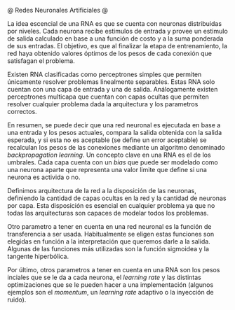 @ Redes Neuronales Artificiales @

La idea escencial de una RNA es que se cuenta con neuronas distribuidas por niveles.
Cada neurona recibe estimulos de entrada y provee un estimulo de salida calculado en base
a una función de costo y a la suma ponderada de sus entradas. El objetivo, es que al
finalizar la etapa de entrenamiento, la red haya obtenido valores óptimos de los pesos
de cada conexión que satisfagan el problema.

Existen RNA clasificadas como perceptrones simples que permiten únicamente resolver
problemas linealmente separables. Estas RNA solo cuentan con una capa de entrada y una de
salida. Análogamente existen perceptrones multicapa que cuentan con capas ocultas que
permiten resolver cualquier problema dada la arquitectura y los parametros correctos.

En resumen, se puede decir que una red neuronal es ejecutada en base a una entrada y los
pesos actuales, compara la salida obtenida con la salida esperada, y si esta no es
aceptable (se define un error aceptable) se recalculan los pesos de las conexiones
mediante un algoritmo denominado *backpropagation learning*. Un concepto clave en una
RNA es el de los umbrales. Cada capa cuenta con un *bias* que puede ser modelado como
una neurona aparte que representa una valor limite que define si una neurona es
activida o no.

Definimos arquitectura de la red a la disposición de las neuronas, definiendo la cantidad
de capas ocultas en la red y la cantidad de neuronas por capa. Esta disposición es
esencial en cualquier problema ya que no todas las arquitecturas son capaces de modelar
todos los problemas.

Otro parametro a tener en cuenta en una red neuronal es la función de transferencia a
ser usada. Habitualmente se eligen estas funciones son elegidas en función a la
interpretación que queremos darle a la salida. Algunas de las funciones más utilizadas
son la función sigmoidea y la tangente hiperbólica.

Por último, otros parametros a tener en cuenta en una RNA son los pesos inciales que se
le da a cada neurona, el *learning rate* y las distintas optimizaciones que se le pueden
hacer a una implementación (algunos ejemplos son el *momentum*, un *learning rate*
adaptivo o la inyección de ruido).

